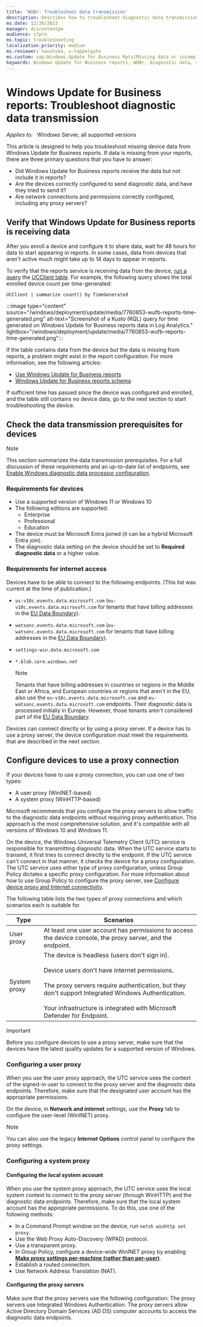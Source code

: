 ```yaml
---
title: 'WUBr: Troubleshoot data transmission'
description: Describes how to troubleshoot diagnostic data transmission issues in Windows Update for Business reports.
ms.date: 12/26/2023
manager: dcscontentpm
audience: itpro
ms.topic: troubleshooting
localization_priority: medium
ms.reviewer: kaushika, v-tappelgate
ms.custom: sap:Windows Update for Business Rpts/Missing data or incomplete report data, csstroubleshoot
keywords: Windows Update for Business reports, WUBr, diagnostic data, telemetry
---
```


# Windows Update for Business reports: Troubleshoot diagnostic data transmission

_Applies to:_ &nbsp; Windows Server, all supported versions

This article is designed to help you troubleshoot missing device data from Windows Update for Business reports.
If data is missing from your reports, there are three primary questions that you have to answer:  

- Did Windows Update for Business reports receive the data but not include it in reports?
- Are the devices correctly configured to send diagnostic data, and have they tried to send it?
- Are network connections and permissions correctly configured, including any proxy servers?

## Verify that Windows Update for Business reports is receiving data

After you enroll a device and configure it to share data, wait for 48 hours for data to start appearing in reports. In some cases, data from devices that aren't active much might take up to 14 days to appear in reports.

To verify that the reports service is receiving data from the device, [run a query](/windows/deployment/update/wufb-reports-use#display-windows-update-for-business-reports-data) the [UCClient table](/windows/deployment/update/wufb-reports-schema-ucclient). For example, the following query shows the total enrolled device count per time-generated:  

`UCClient | summarize count() by TimeGenerated`

:::image type="content" source="/windows/deployment/update/media/7760853-wufb-reports-time-generated.png" alt-text="Screenshot of a Kusto (KQL) query for time generated on Windows Update for Business reports data in Log Analytics." lightbox="/windows/deployment/update/media/7760853-wufb-reports-time-generated.png":::

If the table contains data from the device but the data is missing from reports, a problem might exist in the report configuration. For more information, see the following articles:

- [Use Windows Update for Business reports](/windows/deployment/update/wufb-reports-use)
- [Windows Update for Business reports schema](/windows/deployment/update/wufb-reports-schema)

If sufficient time has passed since the device was configured and enrolled, and the table still contains no device data, go to the next section to start troubleshooting the device.

## Check the data transmission prerequisites for devices

> [!NOTE]  
> This section summarizes the data transmission prerequisites. For a full discussion of these requirements and an up-to-date list of endpoints, see [Enable Windows diagnostic data processor configuration](/windows/privacy/configure-windows-diagnostic-data-in-your-organization#enable-windows-diagnostic-data-processor-configuration).

### Requirements for devices

- Use a supported version of Windows 11 or Windows 10
- The following editions are supported:
  - Enterprise
  - Professional
  - Education
- The device must be Microsoft Entra joined (it can be a hybrid Microsoft Entra join).
- The diagnostic data setting on the device should be set to **Required diagnostic data** or a higher value.

### Requirements for internet access

Devices have to be able to connect to the following endpoints. (This list was current at the time of publication.)

- `us-v10c.events.data.microsoft.com` (`eu-v10c.events.data.microsoft.com` for tenants that have billing addresses in the [EU Data Boundary](/privacy/eudb/eu-data-boundary-learn#eu-data-boundary-countries-and-datacenter-locations)).
- `watsonc.events.data.microsoft.com` (`eu-watsonc.events.data.microsoft.com` for tenants that have billing addresses in the [EU Data Boundary](/privacy/eudb/eu-data-boundary-learn#eu-data-boundary-countries-and-datacenter-locations)).
- `settings-win.data.microsoft.com`
- `*.blob.core.windows.net`

  > [!NOTE]  
  > Tenants that have billing addresses in countries or regions in the Middle East or Africa, and European countries or regions that aren't in the EU, also use the `eu-v10c.events.data.microsoft.com` and `eu-watsonc.events.data.microsoft.com` endpoints. Their diagnostic data is processed initially in Europe. However, those tenants aren't considered part of the [EU Data Boundary](/privacy/eudb/eu-data-boundary-learn).

Devices can connect directly or by using a proxy server. If a device has to use a proxy server, the device configuration must meet the requirements that are described in the next section.

## Configure devices to use a proxy connection

If your devices have to use a proxy connection, you can use one of two types:

- A user proxy (WinINET-based)
- A system proxy (WinHTTP-based)

Microsoft recommends that you configure the proxy servers to allow traffic to the diagnostic data endpoints without requiring proxy authentication. This approach is the most comprehensive solution, and it's compatible with all versions of Windows 10 and Windows 11.

On the device, the Windows Universal Telemetry Client (UTC) service is responsible for transmitting diagnostic data. When the UTC service starts to transmit, it first tries to connect directly to the endpoint. If the UTC service can't connect in that manner, it checks the device for a proxy configuration. The UTC service uses either type of proxy configuration, unless Group Policy dictates a specific proxy configuration. For more information about how to use Group Policy to configure the proxy server, see [Configure device proxy and Internet connectivity](/microsoft-365/security/defender-endpoint/configure-proxy-internet#configure-the-proxy-server-manually-using-a-registry-based-static-proxy).

The following table lists the two types of proxy connections and which scenarios each is suitable for.

| Type          | Scenarios |
| - | - |
| User proxy | At least one user account has permissions to access the device console, the proxy server, and the endpoint. |
| System proxy | The device is headless (users don't sign in).<br/><br/>Device users don't have internet permissions.<br/><br/>The proxy servers require authentication, but they don't support Integrated Windows Authentication.<br/><br/>Your infrastructure is integrated with Microsoft Defender for Endpoint. |

> [!IMPORTANT]  
> Before you configure devices to use a proxy server, make sure that the devices have the latest quality updates for a supported version of Windows.

### Configuring a user proxy

When you use the user proxy approach, the UTC service uses the context of the signed-in user to connect to the proxy server and the diagnostic data endpoints. Therefore, make sure that the designated user account has the appropriate permissions.

On the device, in **Network and internet** settings, use the **Proxy** tab to configure the user-level (WinINET) proxy.

> [!NOTE]  
> You can also use the legacy **Internet Options** control panel to configure the proxy settings.

### Configuring a system proxy

#### Configuring the local system account

When you use the system proxy approach, the UTC service uses the local system context to connect to the proxy server (through WinHTTP) and the diagnostic data endpoints. Therefore, make sure that the local system account has the appropriate permissions. To do this, use one of the following methods:

- In a Command Prompt window on the device, run `netsh winhttp set proxy`.
- Use the Web Proxy Auto-Discovery (WPAD) protocol.
- Use a transparent proxy.
- In Group Policy, configure a device-wide WinINET proxy by enabling **[Make proxy settings per-machine (rather than per-user)](https://gpsearch.azurewebsites.net/#683)**.  
- Establish a routed connection.
- Use Network Address Translation (NAT).

#### Configuring the proxy servers

Make sure that the proxy servers use the following configuration:
The proxy servers use Integrated Windows Authentication.
The proxy servers allow Active Directory Domain Services (AD DS) computer accounts to access the diagnostic data endpoints.
